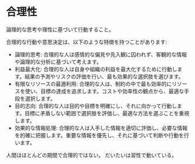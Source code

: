 # 合理性

論理的な思考や理性に基づいて行動すること。

合理的な行動や意思決定は、以下のような特徴を持つことがあります:

- 論理的思考: 合理的な人は感情的な偏見や先入観に囚われず、客観的な情報や論理的な分析に基づいて考えます。
- 利益最大化: 合理的な人は自身や組織の利益を最大化するために行動します。結果の予測やリスクの評価を行い、最も効果的な選択肢を選びます。
- 有限なリソースの最適利用: 合理的な人は、制約の中で最も効率的にリソースを使い、目標の達成を追求します。コストや効率性の観点から、最適な手段を選択します。
- 目的志向: 合理的な人は目的や目標を明確にし、それに向かって行動します。目標に矛盾しない範囲で選択肢を評価し、最適な方法を選ぶことを重視します。
- 効果的な情報処理: 合理的な人は入手した情報を適切に評価し、必要な情報を的確に把握します。重要な情報を優先し、それに基づいて判断や行動を行います。

人間はほとんどの期間で合理的ではない。
だいたいは習性で動いている。
